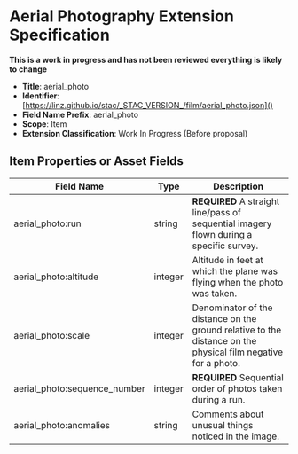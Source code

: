 # Aerial Photography Extension Specification

**This is a work in progress and has not been reviewed everything is likely to change**

- **Title**: aerial_photo
- **Identifier**:
  [https://linz.github.io/stac/_STAC_VERSION_/film/aerial_photo.json]()
- **Field Name Prefix**: aerial_photo
- **Scope**: Item
- **Extension Classification**: Work In Progress (Before proposal)

## Item Properties or Asset Fields

| Field Name                   | Type    | Description                                                                                                   |
| ---------------------------- | ------- | ------------------------------------------------------------------------------------------------------------- |
| aerial_photo:run             | string  | **REQUIRED** A straight line/pass of sequential imagery flown during a specific survey.                       |
| aerial_photo:altitude        | integer | Altitude in feet at which the plane was flying when the photo was taken.                                      |
| aerial_photo:scale           | integer | Denominator of the distance on the ground relative to the distance on the physical film negative for a photo. |
| aerial_photo:sequence_number | integer | **REQUIRED** Sequential order of photos taken during a run.                                                   |
| aerial_photo:anomalies       | string  | Comments about unusual things noticed in the image.                                                           |
